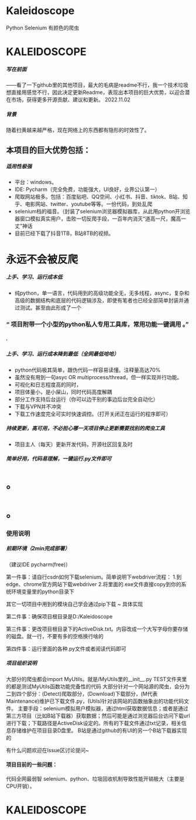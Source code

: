 # Kaleidoscope
Python Selenium 有颜色的爬虫
# KALEIDOSCOPE
##### 写在前面
——看了一下github里的其他项目，最大的毛病是readme不行，我一个技术垃圾想直接用感觉不行，因此决定更新Readme，表现出本项目的巨大优势，以迎合潜在市场，获得更多开源贡献、建议和更新。 2022.11.02
##### 背景
随着扫黄越来越严格，现在网络上的东西都有隐形的时效性了。

## 本项目的巨大优势包括：
##### 适用性极强
- 平台：windows。
- IDE: Pycharm（完全免费，功能强大，UI良好，业界公认第一）
- 爬取网站极多。包括：百度贴吧、QQ空间、小红书、抖音、tiktok、B站、知乎、电影网站、twitter、youtube等等。一份代码，到处乱爬
- selenium档的福音。（封装了selenium浏览器模拟器库，从此用python开浏览器窗口模拟真实用户，击败一切反爬手段，一百年内消灭“道高一尺，魔高一丈”神话
- 目前已经下载了抖音1TB，B站8TB的视频。
# 永远不会被反爬
##### 上手、学习、运行成本低
-  纯python，单一语言，代码用到的高级功能全无，无多线程，async，复杂和高级的数据结构和底层的代码逻辑涉及，即使有笔者也已经全部简单封装并通过测试。甚至由此形成了一个
### “  项目附带一个小型的python私人专用工具库，常用功能一键调用 。”

#####   .
##### 上手、学习、运行成本降到最低（全网最低哈哈）
- python代码极其简单，跟伪代码一样容易读懂。注释量高达70%
- 虽然没有用到一句asyc OR multiprocess/thread，但一样实现并行功能。
- 可视化和日志程度高的同时，
- 项目体量小，是小屎山，同时代码高度解耦
- 部分工作支持后台运行（你可以边干别的事边后台完全自动化）  
- 下载与VPN并不冲突
- 下载工作速度完全可实时快速调控。（打开关闭正在运行的程序即可）

##### 持续更新，高可用，不必担心哪一天项目停止更新需要找别的爬虫工具
- 项目主人（每天）更新开发代码，开源社区回复及时
##### 简单好用，代码易理解，一键运行.py文件即可


# 。
# 。
### 使用说明
##### 前期环境（2min完成部署）

（建议IDE pycharm(free)）

第一件事：请自行csdn如何下载selenium。简单说明下webdriver流程：
1.到edge、chrome官方网站下载webdriver
2.将里面的.exe文件直接copy到你的系统环境变量里的python目录下

其它一切项目中用到的模块自己学会通过pip下载 ~
具体实现

第二件事：确保项目根目录是D:/Kaleidoscope

第三件事：更改项目根目录下的ActiveDisk.txt。内容改成一个大写字母你要存储的磁盘。就一行，不要有多的空格换行啥的

第四件事：运行里面的各种.py文件或者阅读代码即可

##### 项目组织说明
大部分的爬虫都会import MyUtils。就是/MyUtils里的__init__.py
TEST文件夹里的都是测试MyUtils函数功能完备性的代码
大部分针对一个网站源的爬虫，会分为二到四个部分：(Detect)爬取部分，(Download)下载部分，(M代表Maintenance)维护已下载文件.py，(Utils)针对该网站的函数抽象出的功能代码文件。
主要手段：selenium模拟用户模拟器，通过html获取数据信息；或者是通过第三方项目（比如B站下载器）获取数据；然后可能是通过浏览器后台访问下载url进行下载；下载路径是ActiveDisk设定的。所有的下载文件通过txt记录，相关信息存储维护在项目目录D盘里。
B站是通过github的有UI的另一个B站下载器实现的

有什么问题欢迎在Issue区讨论提问~

#### 项目目前的一些问题：
代码全网最弱智
selenium、python、垃圾回收机制导致性能开销极大（主要是CPU开销）。

# KALEIDOSCOPE
